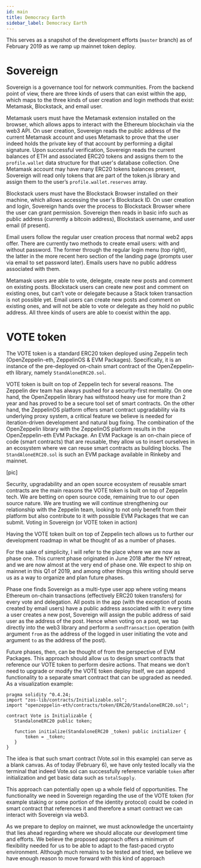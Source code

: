 ```yaml
---
id: main
title: Democracy Earth
sidebar_label: Democracy Earth
---
```


This serves as a snapshot of the development efforts (`master` branch) as of February 2019 as we ramp up mainnet token deploy. 

# Sovereign

Sovereign is a governance tool for network communities. From the backend point of view, there are three kinds of users that can exist within the app, which maps to the three kinds of user creation and login methods that exist: Metamask, Blockstack, and email user. 

Metamask users must have the Metamask extension installed on the browser, which allows apps to interact with the Ethereum blockchain via the web3 API. On user creation, Sovereign reads the public address of the current Metamask account and uses Metamask to prove that the user indeed holds the private key of that account by performing a digital signature. Upon successful verification, Sovereign reads the current balances of ETH and associated ERC20 tokens and assigns them to the `profile.wallet` data structure for that user's database collection. One Metamask account may have many ERC20 tokens balances present, Sovereign will read only tokens that are part of the token.js library and assign them to the user’s `profile.wallet.reserves` array.

Blockstack users must have the Blockstack Browser installed on their machine, which allows accessing the user's Blockstack ID. On user creation and login, Sovereign hands over the process to Blockstack Browser where the user can grant permission. Sovereign then reads in basic info such as public address (currently a bitcoin address), Blockstack username, and user email (if present).

Email users follow the regular user creation process that normal web2 apps offer. There are currently two methods to create email users: with and without password. The former through the regular login menu (top right), the latter in the more recent hero section of the landing page (prompts user via email to set password later). Emails users have no public address associated with them.

Metamask users are able to vote, delegate, create new posts and comment on existing posts. Blockstack users can create new post and comment on existing ones, but can’t vote or delegate because a Stack token transaction is not possible yet. Email users can create new posts and comment on existing ones, and will not be able to vote or delegate as they hold no public address. All three kinds of users are able to coexist within the app. 



# VOTE token

The VOTE token is a standard ERC20 token deployed using Zeppelin tech (OpenZeppelin-eth, ZeppelinOS & EVM Packages). Specifically, it is an instance of the pre-deployed on-chain smart contract of the OpenZeppelin-eth library, namely `StandAloneERC20.sol`. 

VOTE token is built on top of Zeppelin tech for several reasons. The Zeppelin dev team has always pushed for a security-first mentality. On one hand, the OpenZeppelin library has withstood heavy use for more than 2 year and has proved to be a secure tool set of smart contracts. On the other hand, the ZeppelinOS platform offers smart contract upgradability via its underlying proxy system, a critical feature we believe is needed for iteration-driven development and natural bug fixing. The combination of the OpenZeppelin library with the ZeppelinOS platform results in the OpenZeppelin-eth EVM Package. An EVM Package is an on-chain piece of code (smart contracts) that are reusable, they allow us to insert ourselves in an ecosystem where we can reuse smart contracts as building blocks. The `StandAloneERC20.sol` is such an EVM package available in Rinkeby and mainnet. 

[pic]

Security, upgradability and an open source ecosystem of reusable smart contracts are the main reasons the VOTE token is built on top of Zeppelin tech. We are betting on open source code, remaining true to our open source nature. We are trusting we will continue strengthening our relationship with the Zeppelin team, looking to not only benefit from their platform but also contribute to it with possible EVM Packages that we can submit. 
Voting in Sovereign (or VOTE token in action)

Having the VOTE token built on top of Zeppelin tech allows us to further our development roadmap in what be thought of as a number of phases. 

For the sake of simplicity, I will refer to the place where we are now as phase one. This current phase originated in June 2018 after the NY retreat, and we are now almost at the very end of phase one. We expect to ship on mainnet in this Q1 of 2019, and among other things this writing should serve us as a way to organize and plan future phases. 

Phase one finds Sovereign as a multi-type user app where voting means Ethereum on-chain transactions (effectively ERC20 token transfers) for every vote and delegation. All posts in the app (with the exception of posts created by email users) have a public address associated with it: every time a user creates a new post, Sovereign will assign the public address of said user as the address of the post. Hence when voting on a post, we tap directly into the web3 library and perform a `sendTransaction` operation (with argument `from` as the address of the logged in user initiating the vote and argument `to` as the address of the post).

Future phases, then, can be thought of from the perspective of EVM Packages. This approach should allow us to design smart contracts that reference our VOTE token to perform desire actions. That means we don’t need to upgrade or modify the VOTE token deploy itself, we can append functionality to a separate smart contract that can be upgraded as needed. As a visualization example: 

```
pragma solidity ^0.4.24;
import "zos-lib/contracts/Initializable.sol";
import "openzeppelin-eth/contracts/token/ERC20/StandaloneERC20.sol";

contract Vote is Initializable {
   StandaloneERC20 public token;
  
   function initialize(StandaloneERC20 _token) public initializer {
       token = _token;
   }
}
```

The idea is that such smart contract (Vote.sol in this example) can serve as a blank canvas. As of today (February 6), we have only tested locally via the terminal that indeed Vote.sol can successfully reference variable `token` after initialization and get basic data such as `totalSupply`.

This approach can potentially open up a whole field of opportunities. The functionality we need in Sovereign regarding the use of the VOTE token (for example staking or some portion of the identity protocol) could be coded in smart contract that references it and therefore a smart contract we can interact with Sovereign via web3. 

As we prepare to deploy on mainnet, we must acknowledge the uncertainty that lies ahead regarding where we should allocate our development time and efforts. We believe the proposed approach offers a minimum of flexibility needed for us to be able to adapt to the fast-paced crypto environment. Although much remains to be tested and tried, we believe we have enough reason to move forward with this kind of approach
